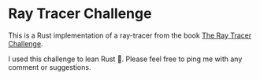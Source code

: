 # Ray Tracer Challenge

This is a Rust implementation of a ray-tracer from the book [The Ray Tracer Challenge](http://www.raytracerchallenge.com). 

I used this challenge to lean Rust 🦀. Please feel free to ping me with any comment or suggestions.





